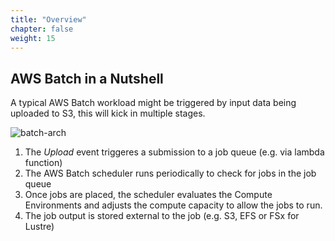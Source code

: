 ```yaml
---
title: "Overview"
chapter: false
weight: 15
---
```



## AWS Batch in a Nutshell

A typical AWS Batch workload might be triggered by input data being uploaded to S3, this will kick in multiple stages.

![batch-arch](/images/nextflow-on-aws-batch/batch/batch_arch.gif)

1. The *Upload* event triggeres a submission to a job queue (e.g. via lambda function)
1. The AWS Batch scheduler runs periodically to check for jobs in the job queue
1. Once jobs are placed, the scheduler evaluates the Compute Environments and adjusts the compute capacity to allow the jobs to run.
1. The job output is stored external to the job (e.g. S3, EFS or FSx for Lustre)

